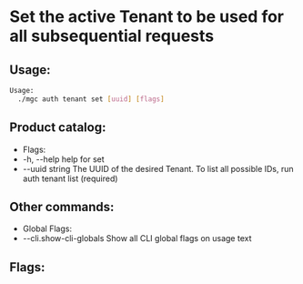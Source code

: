 # Set the active Tenant to be used for all subsequential requests

## Usage:
```bash
Usage:
  ./mgc auth tenant set [uuid] [flags]
```

## Product catalog:
- Flags:
- -h, --help          help for set
- --uuid string   The UUID of the desired Tenant. To list all possible IDs, run auth tenant list (required)

## Other commands:
- Global Flags:
- --cli.show-cli-globals   Show all CLI global flags on usage text

## Flags:
```bash

```


